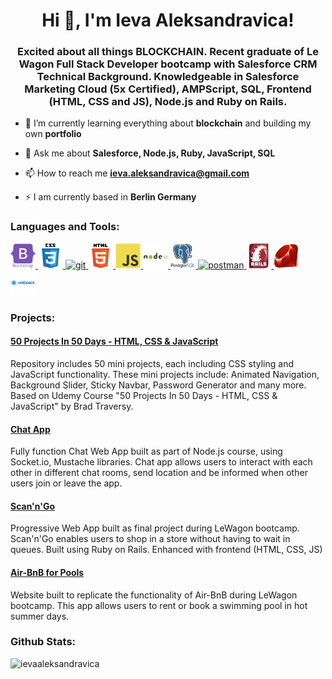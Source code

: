 

<h1 align="center">Hi 👋, I'm Ieva Aleksandravica!</h1>
<h3 align="center">Excited about all things BLOCKCHAIN. Recent graduate of Le Wagon Full Stack Developer bootcamp with Salesforce CRM Technical Background. Knowledgeable in Salesforce Marketing Cloud (5x Certified), AMPScript, SQL, Frontend (HTML, CSS and JS), Node.js and Ruby on Rails.</h3>

- 🌱 I’m currently learning everything about **blockchain** and building my own **portfolio**

- 💬 Ask me about **Salesforce, Node.js, Ruby, JavaScript, SQL**

- 📫 How to reach me **ieva.aleksandravica@gmail.com**

- ⚡ I am currently based in **Berlin Germany**


<h3 align="left">Languages and Tools:</h3>
<p align="left"> <a href="https://getbootstrap.com" target="_blank"> <img src="https://raw.githubusercontent.com/devicons/devicon/master/icons/bootstrap/bootstrap-plain-wordmark.svg" alt="bootstrap" width="40" height="40"/> </a> <a href="https://www.w3schools.com/css/" target="_blank"> <img src="https://raw.githubusercontent.com/devicons/devicon/master/icons/css3/css3-original-wordmark.svg" alt="css3" width="40" height="40"/> </a> <a href="https://git-scm.com/" target="_blank"> <img src="https://www.vectorlogo.zone/logos/git-scm/git-scm-icon.svg" alt="git" width="40" height="40"/> </a> <a href="https://www.w3.org/html/" target="_blank"> <img src="https://raw.githubusercontent.com/devicons/devicon/master/icons/html5/html5-original-wordmark.svg" alt="html5" width="40" height="40"/> </a> <a href="https://developer.mozilla.org/en-US/docs/Web/JavaScript" target="_blank"> <img src="https://raw.githubusercontent.com/devicons/devicon/master/icons/javascript/javascript-original.svg" alt="javascript" width="40" height="40"/> </a> <a href="https://nodejs.org" target="_blank"> <img src="https://raw.githubusercontent.com/devicons/devicon/master/icons/nodejs/nodejs-original-wordmark.svg" alt="nodejs" width="40" height="40"/> </a> <a href="https://www.postgresql.org" target="_blank"> <img src="https://raw.githubusercontent.com/devicons/devicon/master/icons/postgresql/postgresql-original-wordmark.svg" alt="postgresql" width="40" height="40"/> </a> <a href="https://postman.com" target="_blank"> <img src="https://www.vectorlogo.zone/logos/getpostman/getpostman-icon.svg" alt="postman" width="40" height="40"/> </a> <a href="https://rubyonrails.org" target="_blank"> <img src="https://raw.githubusercontent.com/devicons/devicon/master/icons/rails/rails-original-wordmark.svg" alt="rails" width="40" height="40"/> </a> <a href="https://www.ruby-lang.org/en/" target="_blank"> <img src="https://raw.githubusercontent.com/devicons/devicon/master/icons/ruby/ruby-original.svg" alt="ruby" width="40" height="40"/> </a> <a href="https://webpack.js.org" target="_blank"> <img src="https://raw.githubusercontent.com/devicons/devicon/d00d0969292a6569d45b06d3f350f463a0107b0d/icons/webpack/webpack-original-wordmark.svg" alt="webpack" width="40" height="40"/> </a> </p>

<h3 align="left">Projects:</h3>

#### [50 Projects In 50 Days - HTML, CSS & JavaScript](https://github.com/ievaaleksandravica/50-HTML-JS-CSS-projects)
Repository includes 50 mini projects, each including CSS styling and JavaScript functionality. These mini projects include: Animated Navigation, Background Slider, Sticky Navbar, Password Generator and many more. Based on Udemy Course "50 Projects In 50 Days - HTML, CSS & JavaScript" by Brad Traversy. 

#### [Chat App](https://murmuring-basin-04910.herokuapp.com/)
Fully function Chat Web App built as part of Node.js course, using Socket.io, Mustache libraries. Chat app allows users to interact with each other in different chat rooms, send location and be informed when other users join or leave the app. 

#### [Scan'n'Go](https://www.scan-and-go.me)
Progressive Web App built as final project during LeWagon bootcamp. Scan'n'Go enables users to shop in a store without having to wait in queues. Built using Ruby on Rails. Enhanced with frontend (HTML, CSS, JS)

#### [Air-BnB for Pools](https://airbnb-for-swimming.herokuapp.com)
Website built to replicate the functionality of Air-BnB during LeWagon bootcamp. This app allows users to rent or book a swimming pool in hot summer days.
<h3 align="left">Github Stats:</h3>

<p><img align="left" src="https://github-readme-stats.vercel.app/api/top-langs?username=ievaaleksandravica&show_icons=true&locale=en&layout=compact" alt="ievaaleksandravica" /></p>




